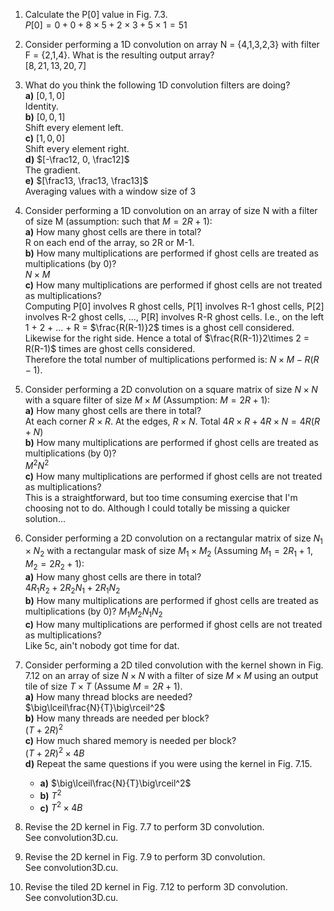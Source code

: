 1) Calculate the P[0] value in Fig. 7.3.  
    $P[0] = 0 + 0 + 8\times 5 + 2 \times 3 + 5 \times 1 = 51$  

2) Consider performing a 1D convolution on array N = {4,1,3,2,3} with filter F = {2,1,4}. What is the resulting output array?  
  $[8, 21, 13, 20, 7]$  
  
3) What do you think the following 1D convolution filters are doing?  
    **a)** $[0, 1, 0]$  
    Identity.  
    **b)** $[0, 0, 1]$  
    Shift every element left.  
    **c)** $[1, 0, 0]$  
    Shift every element right.  
    **d)** $[-\frac12, 0, \frac12]$  
    The gradient.  
    **e)** $[\frac13, \frac13, \frac13]$  
    Averaging values with a window size of 3  

4) Consider performing a 1D convolution on an array of size N with a filter of size M (assumption: such that $M = 2R+1$):  
    **a)** How many ghost cells are there in total?  
    R on each end of the array, so 2R or M-1.  
    **b)** How many multiplications are performed if ghost cells are treated as multiplications (by 0)?  
    $N\times M$  
    **c)** How many multiplications are performed if ghost cells are not treated as multiplications?  
    Computing P[0] involves R ghost cells, P[1] involves R-1 ghost cells, P[2] involves R-2 ghost cells, ..., P[R] involves R-R ghost cells. I.e., on the left 1 + 2 + ... + R = $\frac{R(R-1)}2$ times is a ghost cell considered. Likewise for the right side. Hence a total of $\frac{R(R-1)}2\times 2 = R(R-1)$ times are ghost cells considered.  
    Therefore the total number of multiplications performed is: $N\times M - R(R-1)$.  

5) Consider performing a 2D convolution on a square matrix of size $N\times N$ with a square filter of size $M\times M$ (Assumption: $M = 2R+1$):  
    **a)** How many ghost cells are there in total?  
    At each corner $R\times R$. At the edges, $R\times N$. Total $4R\times R + 4 R \times N = 4R(R + N)$  
    **b)** How many multiplications are performed if ghost cells are treated as multiplications (by 0)?  
    $M^2N^2$  
    **c)** How many multiplications are performed if ghost cells are not treated as multiplications?  
    This is a straightforward, but too time consuming exercise that I'm choosing not to do. Although I could totally be missing a quicker solution...  

6) Consider performing a 2D convolution on a rectangular matrix of size $N_1\times N_2$ with a rectangular mask of size $M_1\times M_2$ (Assuming $M_1 = 2 R_1 + 1, M_2 = 2 R_2 + 1$):  
    **a)** How many ghost cells are there in total?  
    $4 R_1 R_2 + 2 R_2 N_1 + 2 R_1 N_2$  
    **b)** How many multiplications are performed if ghost cells are treated as multiplications (by 0)?  $M_1 M_2 N_1 N_2$  
    **c)** How many multiplications are performed if ghost cells are not treated as multiplications?  
    Like 5c, ain't nobody got time for dat.  

7) Consider performing a 2D tiled convolution with the kernel shown in Fig. 7.12 on an array of size $N\times N$ with a filter of size $M\times M$ using an output tile of size $T\times T$ (Assume $M = 2R + 1$).  
    **a)** How many thread blocks are needed?  
    $\big\lceil\frac{N}{T}\big\rceil^2$  
    **b)** How many threads are needed per block?  
    $(T + 2R)^2$  
    **c)** How much shared memory is needed per block?  
    $(T + 2R)^2 \times 4B$  
    **d)** Repeat the same questions if you were using the kernel in Fig. 7.15. 
    * **a)** $\big\lceil\frac{N}{T}\big\rceil^2$  
    * **b)** $T^2$  
    * **c)** $T^2 \times 4B$


8) Revise the 2D kernel in Fig. 7.7 to perform 3D convolution.  
See convolution3D.cu.  

9) Revise the 2D kernel in Fig. 7.9 to perform 3D convolution.  
See convolution3D.cu.  

10) Revise the tiled 2D kernel in Fig. 7.12 to perform 3D convolution.  
See convolution3D.cu.  
